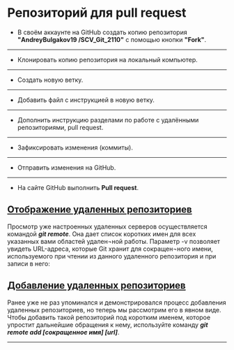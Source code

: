 # Репозиторий для **pull request**
* В своём аккаунте на GitHub создать копию репозитория **"AndreyBulgakov19
/SCV_Git_2110"** с помощью кнопки **"Fork"**.
---
* Клонировать копию репозитория на локальный компьютер.
---
* Создать новую ветку.
---
* Добавить файл с инструкцией в новую ветку.
---
* Дополнить инструкцию разделами по работе с удалёнными репозиториями, pull request.
---
* Зафиксировать изменения (коммиты).
---
* Отправить изменения на GitHub.
---
* На сайте GitHub выполнить **Pull request**.

## <u> Отображение удаленных репозиториев </u>

Просмотр уже настроенных удаленных серверов осуществляется командой *__git remote__*. Она дает список коротких имен для всех указанных вами областей удален¬ной работы.
Параметр -v позволяет увидеть URL-адреса, которые Git хранит для сокращен¬ного имени, используемого при чтении из данного удаленного репозитория и при записи в него:

## <u>  Добавление удаленных репозиториев </u>

Ранее уже не раз упоминался и демонстрировался процесс добавления удаленных репозиториев, но теперь мы рассмотрим его в явном виде. Чтобы добавить такой репозиторий под коротким именем, которое упростит дальнейшие обращения к нему, используйте команду *__git remote add [сокращенное имя] [url]__*.

---
